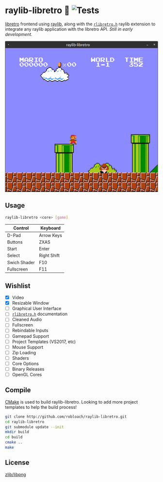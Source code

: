 # raylib-libretro :space_invader: ![Tests](https://github.com/RobLoach/raylib-libretro/workflows/Tests/badge.svg)

[libretro](https://www.libretro.com/) frontend using [raylib](https://www.raylib.com), along with the [`rlibretro.h`](include/rlibretro.h) raylib extension to integrate any raylib application with the libretro API. *Still in early development.*

![Screenshot of raylib-libretro](examples/rlibretro_basic_window.png)

## Usage

``` sh
raylib-libretro <core> [game]
```

| Control       | Keyboard    |
| ---           | ---         |
| D-Pad         | Arrow Keys  |
| Buttons       | ZXAS        |
| Start         | Enter       |
| Select        | Right Shift |
| Swich Shader  | F10         |
| Fullscreen    | F11         |

## Wishlist

- [x] Video
- [x] Resizable Window
- [ ] Graphical User Interface
- [ ] [`rlibretro.h`](include/rlibretro.h) documentation
- [ ] Cleaned Audio
- [ ] Fullscreen
- [ ] Rebindable Inputs
- [ ] Gamepad Support
- [ ] Project Templates (VS2017, etc)
- [ ] Mouse Support
- [ ] Zip Loading
- [ ] Shaders
- [ ] Core Options
- [ ] Binary Releases
- [ ] OpenGL Cores

## Compile

[CMake](https://cmake.org/) is used to build raylib-libretro. Looking to add more project templates to help the build process!

``` sh
git clone http://github.com/robloach/raylib-libretro.git
cd raylib-libretro
git submodule update --init
mkdir build
cd build
cmake ..
make
```

## License

[zlib/libpng](LICENSE)

